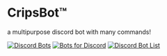 # CripsBot™
a multipurpose discord bot with many commands!

[![Discord Bots](https://discordbots.org/api/widget/408741303837392926.svg)](https://discordbots.org/bot/408741303837392926)
[![Bots for Discord](https://botsfordiscord.com/api/bot/408741303837392926/widget?theme=dark)](https://botsfordiscord.com/bots/408741303837392926)
[![Discord Bot List](https://discordbotlist.com/bots/408741303837392926/widget)](https://discordbotlist.com/bots/408741303837392926)

